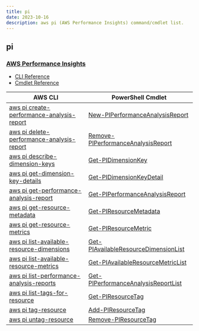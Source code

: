 ```yaml
---
title: pi
date: 2023-10-16
description: aws pi (AWS Performance Insights) command/cmdlet list.
---
```


## pi

### [AWS Performance Insights](https://aws.amazon.com/rds/performance-insights/)

* [CLI Reference](https://awscli.amazonaws.com/v2/documentation/api/latest/reference/pi/index.html)
* [Cmdlet Reference](https://docs.aws.amazon.com/powershell/latest/reference/items/AWS_Performance_Insights_cmdlets.html)

|AWS CLI|PowerShell Cmdlet|
|----|----|
|[aws pi create-performance-analysis-report](https://awscli.amazonaws.com/v2/documentation/api/latest/reference/pi/create-performance-analysis-report.html)|[New-PIPerformanceAnalysisReport](https://docs.aws.amazon.com/powershell/latest/reference/items/New-PIPerformanceAnalysisReport.html)|
|[aws pi delete-performance-analysis-report](https://awscli.amazonaws.com/v2/documentation/api/latest/reference/pi/delete-performance-analysis-report.html)|[Remove-PIPerformanceAnalysisReport](https://docs.aws.amazon.com/powershell/latest/reference/items/Remove-PIPerformanceAnalysisReport.html)|
|[aws pi describe-dimension-keys](https://awscli.amazonaws.com/v2/documentation/api/latest/reference/pi/describe-dimension-keys.html)|[Get-PIDimensionKey](https://docs.aws.amazon.com/powershell/latest/reference/items/Get-PIDimensionKey.html)|
|[aws pi get-dimension-key-details](https://awscli.amazonaws.com/v2/documentation/api/latest/reference/pi/get-dimension-key-details.html)|[Get-PIDimensionKeyDetail](https://docs.aws.amazon.com/powershell/latest/reference/items/Get-PIDimensionKeyDetail.html)|
|[aws pi get-performance-analysis-report](https://awscli.amazonaws.com/v2/documentation/api/latest/reference/pi/get-performance-analysis-report.html)|[Get-PIPerformanceAnalysisReport](https://docs.aws.amazon.com/powershell/latest/reference/items/Get-PIPerformanceAnalysisReport.html)|
|[aws pi get-resource-metadata](https://awscli.amazonaws.com/v2/documentation/api/latest/reference/pi/get-resource-metadata.html)|[Get-PIResourceMetadata](https://docs.aws.amazon.com/powershell/latest/reference/items/Get-PIResourceMetadata.html)|
|[aws pi get-resource-metrics](https://awscli.amazonaws.com/v2/documentation/api/latest/reference/pi/get-resource-metrics.html)|[Get-PIResourceMetric](https://docs.aws.amazon.com/powershell/latest/reference/items/Get-PIResourceMetric.html)|
|[aws pi list-available-resource-dimensions](https://awscli.amazonaws.com/v2/documentation/api/latest/reference/pi/list-available-resource-dimensions.html)|[Get-PIAvailableResourceDimensionList](https://docs.aws.amazon.com/powershell/latest/reference/items/Get-PIAvailableResourceDimensionList.html)|
|[aws pi list-available-resource-metrics](https://awscli.amazonaws.com/v2/documentation/api/latest/reference/pi/list-available-resource-metrics.html)|[Get-PIAvailableResourceMetricList](https://docs.aws.amazon.com/powershell/latest/reference/items/Get-PIAvailableResourceMetricList.html)|
|[aws pi list-performance-analysis-reports](https://awscli.amazonaws.com/v2/documentation/api/latest/reference/pi/list-performance-analysis-reports.html)|[Get-PIPerformanceAnalysisReportList](https://docs.aws.amazon.com/powershell/latest/reference/items/Get-PIPerformanceAnalysisReportList.html)|
|[aws pi list-tags-for-resource](https://awscli.amazonaws.com/v2/documentation/api/latest/reference/pi/list-tags-for-resource.html)|[Get-PIResourceTag](https://docs.aws.amazon.com/powershell/latest/reference/items/Get-PIResourceTag.html)|
|[aws pi tag-resource](https://awscli.amazonaws.com/v2/documentation/api/latest/reference/pi/tag-resource.html)|[Add-PIResourceTag](https://docs.aws.amazon.com/powershell/latest/reference/items/Add-PIResourceTag.html)|
|[aws pi untag-resource](https://awscli.amazonaws.com/v2/documentation/api/latest/reference/pi/untag-resource.html)|[Remove-PIResourceTag](https://docs.aws.amazon.com/powershell/latest/reference/items/Remove-PIResourceTag.html)|

